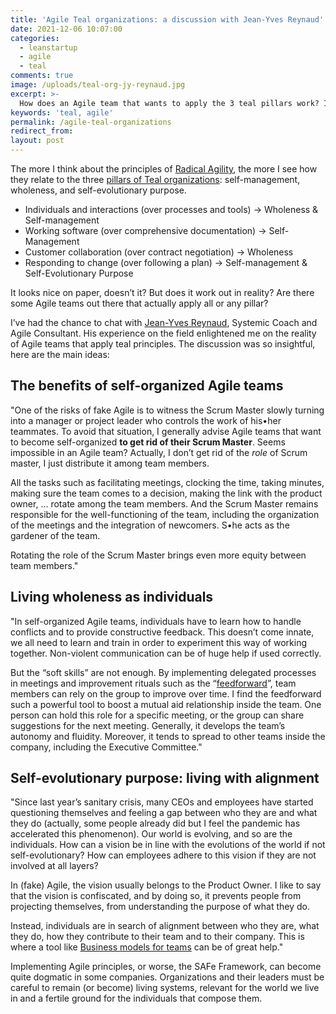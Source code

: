 ```yaml
---
title: 'Agile Teal organizations: a discussion with Jean-Yves Reynaud'
date: 2021-12-06 10:07:00
categories:
  - leanstartup
  - agile
  - teal
comments: true
image: /uploads/teal-org-jy-reynaud.jpg
excerpt: >-
  How does an Agile team that wants to apply the 3 teal pillars work? In this article, Jean-Ybes Reynaud, Systemic Coach and Agile Consultant, shares his thoughts and experiences.
keywords: 'teal, agile'
permalink: /agile-teal-organizations 
redirect_from:
layout: post
---
```

The more I think about the principles of [Radical Agility](https://blog.teammood.com/radical-agility), the more I see how they relate to the three [pillars of Teal organizations](https://blog.teammood.com/liberating-leadership)\: self-management, wholeness, and self-evolutionary purpose.

* Individuals and interactions (over processes and tools) → Wholeness & Self-management
* Working software (over comprehensive documentation) → Self-Management
* Customer collaboration (over contract negotiation) → Wholeness
* Responding to change (over following a plan) → Self-management & Self-Evolutionary Purpose

It looks nice on paper, doesn’t it? But does it work out in reality? Are there some Agile teams out there that actually apply all or any pillar?

I’ve had the chance to chat with [Jean-Yves Reynaud](https://www.linkedin.com/in/jyreynaud/), Systemic Coach and Agile Consultant. His experience on the field enlightened me on the reality of Agile teams that apply teal principles. The discussion was so insightful, here are the main ideas:

## **The benefits of self-organized Agile teams**

"One of the risks of fake Agile is to witness the Scrum Master slowly turning into a manager or project leader who controls the work of his•her teammates. To avoid that situation, I generally advise Agile teams that want to become self-organized **to get rid of their Scrum Master**. Seems impossible in an Agile team? Actually, I don’t get rid of the *role* of Scrum master, I just distribute it among team members.

All the tasks such as facilitating meetings, clocking the time, taking minutes, making sure the team comes to a decision, making the link with the product owner, … rotate among the team members. And the Scrum Master remains responsible for the well-functioning of the team, including the organization of the meetings and the integration of newcomers. S•he acts as the gardener of the team.

Rotating the role of the Scrum Master brings even more equity between team members."

## **Living wholeness as individuals**

"In self-organized Agile teams, individuals have to learn how to handle conflicts and to provide constructive feedback. This doesn’t come innate, we all need to learn and train in order to experiment this way of working together. Non-violent communication can be of huge help if used correctly.

But the “soft skills” are not enough. By implementing delegated processes in meetings and improvement rituals such as the “[feedforward](https://marshallgoldsmith.com/articles/try-feedforward-instead-feedback/)”, team members can rely on the group to improve over time. I find the feedforward such a powerful tool to boost a mutual aid relationship inside the team. One person can hold this role for a specific meeting, or the group can share suggestions for the next meeting. Generally, it develops the team’s autonomy and fluidity. Moreover, it tends to spread to other teams inside the company, including the Executive Committee."

## **Self-evolutionary purpose: living with alignment**

"Since last year’s sanitary crisis, many CEOs and employees have started questioning themselves and feeling a gap between who they are and what they do (actually, some people already did but I feel the pandemic has accelerated this phenomenon). Our world is evolving, and so are the individuals. How can a vision be in line with the evolutions of the world if not self-evolutionary? How can employees adhere to this vision if they are not involved at all layers?

In (fake) Agile, the vision usually belongs to the Product Owner. I like to say that the vision is confiscated, and by doing so, it prevents people from projecting themselves, from understanding the purpose of what they do.

Instead, individuals are in search of alignment between who they are, what they do, how they contribute to their team and to their company. This is where a tool like [Business models for teams](https://www.businessmodelsforteams.com/) can be of great help."

Implementing Agile principles, or worse, the SAFe Framework, can become quite dogmatic in some companies. Organizations and their leaders must be careful to remain (or become) living systems, relevant for the world we live in and a fertile ground for the individuals that compose them.
